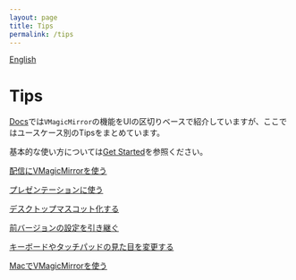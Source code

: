 ```yaml
---
layout: page
title: Tips
permalink: /tips
---
```


[English](./en/tips)

# Tips

[Docs](./docs)では`VMagicMirror`の機能をUIの区切りベースで紹介していますが、ここではユースケース別のTipsをまとめています。

基本的な使い方については[Get Started](./get_started)を参照ください。

[配信にVMagicMirrorを使う](./tips/streaming)

[プレゼンテーションに使う](./tips/presentation)

[デスクトップマスコット化する](./tips/desktop_mascot)

[前バージョンの設定を引き継ぐ](./tips/load_prev_setting)

[キーボードやタッチパッドの見た目を変更する](./tips/change_textures)

[MacでVMagicMirrorを使う](./tips/use_on_mac)
